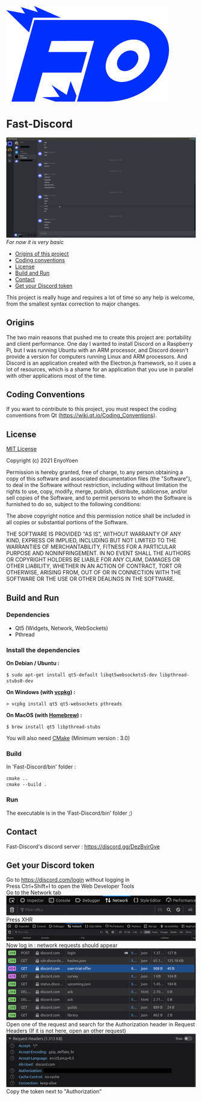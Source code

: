 ![Fast-Discord logo](doc/images/Fast-Discord-Logo.png)
# Fast-Discord
![Fast-Discord image](doc/images/Fast-Discord.gif)
*For now it is very basic*

 - [Origins of this project](#origins)
 - [Coding conventions](#coding-conventions)
 - [License](#license)
 - [Build and Run](#build-and-run)
 - [Contact](#contact)
 - [Get your Discord token](#get-your-discord-token)

This project is really huge and requires a lot of time so any help is welcome, from the smallest syntax correction to major changes.
## Origins
The two main reasons that pushed me to create this project are: portability and client performance.
One day I wanted to install Discord on a Raspberry Pi, but I was running Ubuntu with an ARM processor, and Discord doesn't provide a version for computers running Linux and ARM processors.
And Discord is an application created with the Electron.js framework, so it uses a lot of resources, which is a shame for an application that you use in parallel with other applications most of the time.
## Coding Conventions
If you want to contribute to this project, you must respect the coding conventions from Qt (https://wiki.qt.io/Coding_Conventions).
## License
[MIT License](https://en.wikipedia.org/wiki/MIT_License)

Copyright (c) 2021 EnyoYoen

Permission is hereby granted, free of charge, to any person obtaining a copy
of this software and associated documentation files (the "Software"), to deal
in the Software without restriction, including without limitation the rights
to use, copy, modify, merge, publish, distribute, sublicense, and/or sell
copies of the Software, and to permit persons to whom the Software is
furnished to do so, subject to the following conditions:

The above copyright notice and this permission notice shall be included in all
copies or substantial portions of the Software.

THE SOFTWARE IS PROVIDED "AS IS", WITHOUT WARRANTY OF ANY KIND, EXPRESS OR
IMPLIED, INCLUDING BUT NOT LIMITED TO THE WARRANTIES OF MERCHANTABILITY,
FITNESS FOR A PARTICULAR PURPOSE AND NONINFRINGEMENT. IN NO EVENT SHALL THE
AUTHORS OR COPYRIGHT HOLDERS BE LIABLE FOR ANY CLAIM, DAMAGES OR OTHER
LIABILITY, WHETHER IN AN ACTION OF CONTRACT, TORT OR OTHERWISE, ARISING FROM,
OUT OF OR IN CONNECTION WITH THE SOFTWARE OR THE USE OR OTHER DEALINGS IN THE
SOFTWARE.
## Build and Run
### Dependencies
- Qt5 (Widgets, Network, WebSockets)
- Pthread

### Install the dependencies
**On Debian / Ubuntu :**
```shell
$ sudo apt-get install qt5-default libqt5websockets5-dev libpthread-stubs0-dev
```

**On Windows (with [vcpkg](https://github.com/microsoft/vcpkg/#quick-start-windows)) :**
```shell
> vcpkg install qt5 qt5-websockets pthreads
```

**On MacOS (with [Homebrew](https://brew.sh/index)) :**
```shell
$ brew install qt5 libpthread-stubs
```

You will also need [CMake](https://cmake.org/download/) (Minimum version : 3.0)
### Build
In 'Fast-Discord/bin' folder :
```shell
cmake ..
cmake --build .
```
### Run
The executable is in the 'Fast-Discord/bin' folder ;)
## Contact
Fast-Discord's discord server : https://discord.gg/DezBvjrGve
## Get your Discord token
Go to https://discord.com/login without logging in  
Press Ctrl+Shift+I to open the Web Developer Tools  
Go to the Network tab  
![](doc/images/Network-tab.png)
Press XHR  
![](doc/images/XHR.png)
Now log in : network requests should appear  
![](doc/images/Requests.png)
Open one of the request and search for the Authorization header in Request Headers (If it is not here, open an other request)  
![](doc/images/Authorization.png)
Copy the token next to "Authorization"

